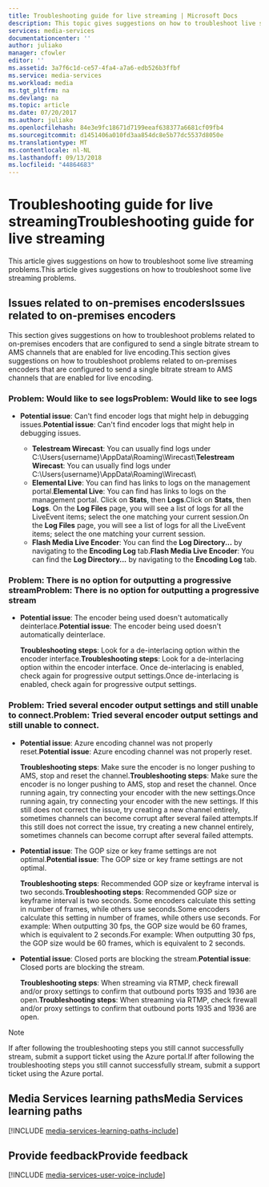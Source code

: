 ```yaml
---
title: Troubleshooting guide for live streaming | Microsoft Docs
description: This topic gives suggestions on how to troubleshoot live streaming problems.
services: media-services
documentationcenter: ''
author: juliako
manager: cfowler
editor: ''
ms.assetid: 3a7f6c1d-ce57-4fa4-a7a6-edb526b3ffbf
ms.service: media-services
ms.workload: media
ms.tgt_pltfrm: na
ms.devlang: na
ms.topic: article
ms.date: 07/20/2017
ms.author: juliako
ms.openlocfilehash: 84e3e9fc18671d7199eeaf638377a6681cf09fb4
ms.sourcegitcommit: d1451406a010fd3aa854dc8e5b77dc5537d8050e
ms.translationtype: MT
ms.contentlocale: nl-NL
ms.lasthandoff: 09/13/2018
ms.locfileid: "44864683"
---
```

# <a name="troubleshooting-guide-for-live-streaming"></a><span data-ttu-id="e436a-103">Troubleshooting guide for live streaming</span><span class="sxs-lookup"><span data-stu-id="e436a-103">Troubleshooting guide for live streaming</span></span>
<span data-ttu-id="e436a-104">This article gives suggestions on how to troubleshoot some live streaming problems.</span><span class="sxs-lookup"><span data-stu-id="e436a-104">This article gives suggestions on how to troubleshoot some live streaming problems.</span></span>

## <a name="issues-related-to-on-premises-encoders"></a><span data-ttu-id="e436a-105">Issues related to on-premises encoders</span><span class="sxs-lookup"><span data-stu-id="e436a-105">Issues related to on-premises encoders</span></span>
<span data-ttu-id="e436a-106">This section gives suggestions on how to troubleshoot problems related to on-premises encoders that are configured to send a single bitrate stream to AMS channels that are enabled for live encoding.</span><span class="sxs-lookup"><span data-stu-id="e436a-106">This section gives suggestions on how to troubleshoot problems related to on-premises encoders that are configured to send a single bitrate stream to AMS channels that are enabled for live encoding.</span></span>

### <a name="problem-would-like-to-see-logs"></a><span data-ttu-id="e436a-107">Problem: Would like to see logs</span><span class="sxs-lookup"><span data-stu-id="e436a-107">Problem: Would like to see logs</span></span>
* <span data-ttu-id="e436a-108">**Potential issue**: Can't find encoder logs that might help in debugging issues.</span><span class="sxs-lookup"><span data-stu-id="e436a-108">**Potential issue**: Can't find encoder logs that might help in debugging issues.</span></span>
  
  * <span data-ttu-id="e436a-109">**Telestream Wirecast**: You can usually find logs under C:\Users\{username}\AppData\Roaming\Wirecast\\</span><span class="sxs-lookup"><span data-stu-id="e436a-109">**Telestream Wirecast**: You can usually find logs under C:\Users\{username}\AppData\Roaming\Wirecast\\</span></span> 
  * <span data-ttu-id="e436a-110">**Elemental Live**: You can find has links to logs on the management portal.</span><span class="sxs-lookup"><span data-stu-id="e436a-110">**Elemental Live**: You can find has links to logs on the management portal.</span></span> <span data-ttu-id="e436a-111">Click on **Stats**, then **Logs**.</span><span class="sxs-lookup"><span data-stu-id="e436a-111">Click on **Stats**, then **Logs**.</span></span> <span data-ttu-id="e436a-112">On the **Log Files** page, you will see a list of logs for all the LiveEvent items; select the one matching your current session.</span><span class="sxs-lookup"><span data-stu-id="e436a-112">On the **Log Files** page, you will see a list of logs for all the LiveEvent items; select the one matching your current session.</span></span> 
  * <span data-ttu-id="e436a-113">**Flash Media Live Encoder**: You can find the **Log Directory...** by navigating to the **Encoding Log** tab.</span><span class="sxs-lookup"><span data-stu-id="e436a-113">**Flash Media Live Encoder**: You can find the **Log Directory...** by navigating to the **Encoding Log** tab.</span></span>

### <a name="problem-there-is-no-option-for-outputting-a-progressive-stream"></a><span data-ttu-id="e436a-114">Problem: There is no option for outputting a progressive stream</span><span class="sxs-lookup"><span data-stu-id="e436a-114">Problem: There is no option for outputting a progressive stream</span></span>
* <span data-ttu-id="e436a-115">**Potential issue**: The encoder being used doesn't automatically deinterlace.</span><span class="sxs-lookup"><span data-stu-id="e436a-115">**Potential issue**: The encoder being used doesn't automatically deinterlace.</span></span> 
  
    <span data-ttu-id="e436a-116">**Troubleshooting steps**: Look for a de-interlacing option within the encoder interface.</span><span class="sxs-lookup"><span data-stu-id="e436a-116">**Troubleshooting steps**: Look for a de-interlacing option within the encoder interface.</span></span> <span data-ttu-id="e436a-117">Once de-interlacing is enabled, check again for progressive output settings.</span><span class="sxs-lookup"><span data-stu-id="e436a-117">Once de-interlacing is enabled, check again for progressive output settings.</span></span> 

### <a name="problem-tried-several-encoder-output-settings-and-still-unable-to-connect"></a><span data-ttu-id="e436a-118">Problem: Tried several encoder output settings and still unable to connect.</span><span class="sxs-lookup"><span data-stu-id="e436a-118">Problem: Tried several encoder output settings and still unable to connect.</span></span>
* <span data-ttu-id="e436a-119">**Potential issue**: Azure encoding channel was not properly reset.</span><span class="sxs-lookup"><span data-stu-id="e436a-119">**Potential issue**: Azure encoding channel was not properly reset.</span></span> 
  
    <span data-ttu-id="e436a-120">**Troubleshooting steps**: Make sure the encoder is no longer pushing to AMS, stop and reset the channel.</span><span class="sxs-lookup"><span data-stu-id="e436a-120">**Troubleshooting steps**: Make sure the encoder is no longer pushing to AMS, stop and reset the channel.</span></span> <span data-ttu-id="e436a-121">Once running again, try connecting your encoder with the new settings.</span><span class="sxs-lookup"><span data-stu-id="e436a-121">Once running again, try connecting your encoder with the new settings.</span></span> <span data-ttu-id="e436a-122">If this still does not correct the issue, try creating a new channel entirely, sometimes channels can become corrupt after several failed attempts.</span><span class="sxs-lookup"><span data-stu-id="e436a-122">If this still does not correct the issue, try creating a new channel entirely, sometimes channels can become corrupt after several failed attempts.</span></span>  
* <span data-ttu-id="e436a-123">**Potential issue**: The GOP size or key frame settings are not optimal.</span><span class="sxs-lookup"><span data-stu-id="e436a-123">**Potential issue**: The GOP size or key frame settings are not optimal.</span></span> 
  
    <span data-ttu-id="e436a-124">**Troubleshooting steps**: Recommended GOP size or keyframe interval is two seconds.</span><span class="sxs-lookup"><span data-stu-id="e436a-124">**Troubleshooting steps**: Recommended GOP size or keyframe interval is two seconds.</span></span> <span data-ttu-id="e436a-125">Some encoders calculate this setting in number of frames, while others use seconds.</span><span class="sxs-lookup"><span data-stu-id="e436a-125">Some encoders calculate this setting in number of frames, while others use seconds.</span></span> <span data-ttu-id="e436a-126">For example: When outputting 30 fps, the GOP size would be 60 frames, which is equivalent to 2 seconds.</span><span class="sxs-lookup"><span data-stu-id="e436a-126">For example: When outputting 30 fps, the GOP size would be 60 frames, which is equivalent to 2 seconds.</span></span>  
* <span data-ttu-id="e436a-127">**Potential issue**: Closed ports are blocking the stream.</span><span class="sxs-lookup"><span data-stu-id="e436a-127">**Potential issue**: Closed ports are blocking the stream.</span></span> 
  
    <span data-ttu-id="e436a-128">**Troubleshooting steps**: When streaming via RTMP, check firewall and/or proxy settings to confirm that outbound ports 1935 and 1936 are open.</span><span class="sxs-lookup"><span data-stu-id="e436a-128">**Troubleshooting steps**: When streaming via RTMP, check firewall and/or proxy settings to confirm that outbound ports 1935 and 1936 are open.</span></span> 

> [!NOTE]
> <span data-ttu-id="e436a-129">If after following the troubleshooting steps you still cannot successfully stream, submit a support ticket using the Azure portal.</span><span class="sxs-lookup"><span data-stu-id="e436a-129">If after following the troubleshooting steps you still cannot successfully stream, submit a support ticket using the Azure portal.</span></span>
> 
> 

## <a name="media-services-learning-paths"></a><span data-ttu-id="e436a-130">Media Services learning paths</span><span class="sxs-lookup"><span data-stu-id="e436a-130">Media Services learning paths</span></span>
[!INCLUDE [media-services-learning-paths-include](../../../includes/media-services-learning-paths-include.md)]

## <a name="provide-feedback"></a><span data-ttu-id="e436a-131">Provide feedback</span><span class="sxs-lookup"><span data-stu-id="e436a-131">Provide feedback</span></span>
[!INCLUDE [media-services-user-voice-include](../../../includes/media-services-user-voice-include.md)]

